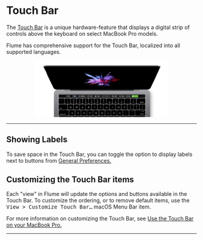 # Touch Bar

The [Touch Bar](https://support.apple.com/en-us/HT207055) is a unique hardware-feature that displays a digital strip of controls above the keyboard on select MacBook Pro models.

Flume has comprehensive support for the Touch Bar, localized into all supported languages.

<p style="text-align: center; margin-top: 1em;"><img src="/misc/assets/touchbar.png" width="70%" height="70%" /> </p>

------

## Showing Labels

To save space in the Touch Bar, you can toggle the option to display labels next to buttons from [General Preferences.](/preferences/general.md#show-labels-in-touch-bar)

## Customizing the Touch Bar items

Each "view" in Flume will update the options and buttons available in the Touch Bar. To customize the ordering, or to remove default items, use the <kbd>View > Customize Touch Bar…</kbd> macOS Menu Bar item.

For more information on customizing the Touch Bar, see [Use the Touch Bar on your MacBook Pro.](https://support.apple.com/en-us/HT207055)

------